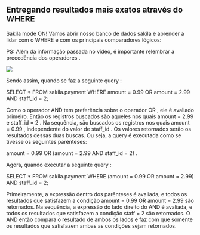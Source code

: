 ## Entregando resultados mais exatos através do WHERE

Sakila mode ON! Vamos abrir nosso banco de dados sakila e aprender a lidar com o WHERE e com os principais comparadores lógicos:


PS: Além da informação passada no vídeo, é importante relembrar a precedência dos operadores .

<img src="orderDeOperadores.png" />

Sendo assim, quando se faz a seguinte query :

SELECT * FROM sakila.payment
WHERE amount = 0.99 OR amount = 2.99 AND staff_id = 2;

Como o operador AND tem preferência sobre o operador OR , ele é avaliado primeiro. Então os registros buscados são aqueles nos quais amount = 2.99 e staff_id = 2 . Na sequência, são buscados os registros nos quais amount = 0.99 , independente do valor de staff_id . Os valores retornados serão os resultados dessas duas buscas. Ou seja, a query é executada como se tivesse os seguintes parênteses: 

amount = 0.99 OR (amount = 2.99 AND staff_id = 2) .

Agora, quando executar a seguinte query :

SELECT * FROM sakila.payment
WHERE (amount = 0.99 OR amount = 2.99) AND staff_id = 2;

Primeiramente, a expressão dentro dos parênteses é avaliada, e todos os resultados que satisfazem a condição amount = 0.99 OR amount = 2.99 são retornados. Na sequência, a expressão do lado direito do AND é avaliada, e todos os resultados que satisfazem a condição staff = 2 são retornados. O AND então compara o resultado de ambos os lados e faz com que somente os resultados que satisfazem ambas as condições sejam retornados.
